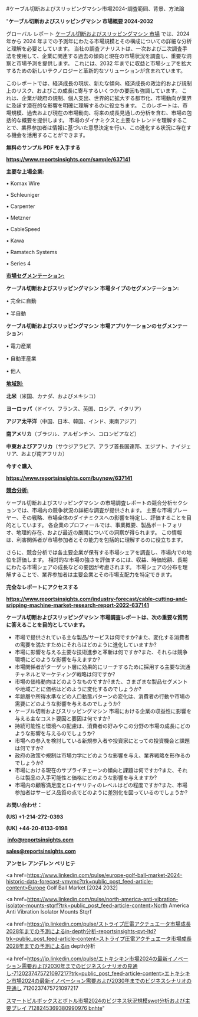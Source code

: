 #ケーブル切断およびスリッピングマシン市場2024-調査範囲、背景、方法論

"<strong>ケーブル切断およびスリッピングマシン 市場概要 2024-2032</strong>

グローバル レポート <a href=https://www.reportsinsights.com/sample/637141>ケーブル切断およびスリッピングマシン 市場</a> では、2024 年から 2024 年までの予測年にわたる市場規模とその構成についての詳細な分析と理解を必要としています。 当社の調査アナリストは、一次および二次調査手法を使用して、企業に関連する過去の傾向と現在の市場状況を調査し、重要な洞察と市場予測を提供します。 これには、2032 年までに収益と市場シェアを拡大​​するための新しいテクノロジーと革新的なソリューションが含まれています。

このレポートでは、経済成長の現状、新たな傾向、経済成長の政治的および規制上のリスク、およびこの成長に寄与するいくつかの要因も強調しています。 これは、企業が政府の規制、個人支出、世界的に拡大する都市化、市場動向が業界に及ぼす潜在的な影響を明確に理解するのに役立ちます。 このレポートは、市場規模、過去および現在の市場動向、将来の成長見通しの分析を含む、市場の包括的な概要を提供します。 市場のダイナミクスと主要なトレンドを理解することで、業界参加者は情報に基づいた意思決定を行い、この進化する状況に存在する機会を活用することができます。

<strong><b>無料のサンプル PDF を入手する</b></strong>

<a href=https://www.reportsinsights.com/sample/637141><strong><u>https://www.reportsinsights.com/sample/637141</u></strong></a>

<strong>主要な上場企業:</strong>

• Komax Wire

• Schleuniger

• Carpenter

• Metzner

• CableSpeed

• Kawa

• Ramatech Systems

• Series 4

<strong><u>市場セグメンテーション</u></strong><strong><u>:</u></strong>

<strong>ケーブル切断およびスリッピングマシン 市場タイプのセグメンテーション:</strong>

• 完全に自動

• 半自動

<strong>ケーブル切断およびスリッピングマシン 市場アプリケーションのセグメンテーション:</strong>

• 電力産業

• 自動車産業

• 他人

<strong><u>地域別</u></strong><strong><u>:</u></strong>

<strong>北米</strong>（米国、カナダ、およびメキシコ）

<strong>ヨーロッパ</strong>（ドイツ、フランス、英国、ロシア、イタリア）

<strong>アジア太平洋</strong>（中国、日本、韓国、インド、東南アジア）

<strong>南アメリカ</strong>（ブラジル、アルゼンチン、コロンビアなど）

<strong>中東およびアフリカ</strong>（サウジアラビア、アラブ首長国連邦、エジプト、ナイジェリア、および南アフリカ）

<strong>今すぐ購入</strong>

<a href=https://www.reportsinsights.com/buynow/637141><strong><u>https://www.reportsinsights.com/buynow/637141</u></strong></a>

<strong><u>競合分析:</u></strong>

ケーブル切断およびスリッピングマシン の市場調査レポートの競合分析セクションでは、市場内の競争状況の詳細な調査が提供されます。 主要な市場プレーヤー、その戦略、市場全体のダイナミクスへの影響を特定し、評価することを目的としています。 各企業のプロフィールでは、事業概要、製品ポートフォリオ、地理的存在、および最近の展開についての洞察が得られます。 この情報は、利害関係者が市場参加者とその能力を包括的に理解するのに役立ちます。

さらに、競合分析では各主要企業が保有する市場シェアを調査し、市場内での地位を評価します。 相対的な市場の強さを評価するには、収益、時価総額、長期にわたる市場シェアの成長などの要因が考慮されます。 市場シェアの分布を理解することで、業界参加者は主要企業とその市場支配力を特定できます。

<strong>完全なレポートにアクセスする</strong>

<a href=https://www.reportsinsights.com/industry-forecast/cable-cutting-and-sripping-machine-market-research-report-2022-637141><strong><u><b>https://www.reportsinsights.com/industry-forecast/cable-cutting-and-sripping-machine-market-research-report-2022-637141</b></u></strong></a>

<strong><b>ケーブル切断およびスリッピングマシン 市場調査レポートは、次の重要な質問に答えることを目的としています。</b></strong>
<ul>
  <li>市場で提供されている主な製品/サービスは何ですか?また、変化する消費者の需要を満たすためにそれらはどのように進化していますか?</li>
  <li>市場に影響を与える主要な技術進歩と革新は何ですか?また、それらは競争環境にどのような影響を与えますか?</li>
  <li>市場関係者がターゲット層に効果的にリーチするために採用する主要な流通チャネルとマーケティング戦略は何ですか?</li>
  <li>市場の価格動向はどのようなものですか?また、さまざまな製品セグメントや地域ごとに価格はどのように変化するのでしょうか?</li>
  <li>年齢層や所得水準などの人口動態パターンの変化は、消費者の行動や市場の需要にどのような影響を与えるのでしょうか?</li>
  <li>ケーブル切断およびスリッピングマシン 市場における企業の収益性に影響を与える主なコスト要因と要因は何ですか?</li>
  <li>持続可能性と環境への配慮は、消費者の好みやこの分野の市場の成長にどのような影響を与えるのでしょうか?</li>
  <li>市場への参入を検討している新規参入者や投資家にとっての投資機会と課題は何ですか?</li>
  <li>政府の政策や規制は市場力学にどのような影響を与え、業界戦略を形作るのでしょうか?</li>
  <li>市場における現在のサプライチェーンの傾向と課題は何ですか?また、それらは製品の入手可能性と価格にどのような影響を与えますか?</li>
  <li>市場内の顧客満足度とロイヤリティのレベルはどの程度ですか?また、市場参加者はサービス品質の点でどのように差別化を図っているのでしょうか?</li>
</ul>
<strong>お問い合わせ：</strong>

<strong>(US) +1-214-272-0393</strong>

<strong>(UK) +44-20-8133-9198</strong>

<strong> </strong><a href=info@reportsinsights.com><strong><u>info@reportsinsights.com</u></strong></a>

<a href=sales@reportsinsights.com><strong><u>sales@reportsinsights.com</u></strong></a>

<strong>アンセレ アンデレン ベリヒテ</strong>

<a href=https://www.linkedin.com/pulse/europe-golf-ball-market-2024-historic-data-forecast-vmvmc?trk=public_post_feed-article-content>Europe Golf Ball Market [2024 2032]</a>

<a href=https://www.linkedin.com/pulse/north-america-anti-vibration-isolator-mounts-stqrf?trk=public_post_feed-article-content>North America Anti Vibration Isolator Mounts Stqrf</a>

<a href=https://jp.linkedin.com/pulse/ストライプ圧電アクチュエータ市場成長2028年までの予測によるin-depth分析-reportsinsights-pvt-ltd?trk=public_post_feed-article-content>ストライプ圧電アクチュエータ市場成長2028年までの予測によるin depth分析</a>

<a href=https://jp.linkedin.com/pulse/エトキシキン市場2024の最新イノベーション需要および2030年までのビジネスシナリオの見通し-7120237475721097217?trk=public_post_feed-article-content>エトキシキン市場2024の最新イノベーション需要および2030年までのビジネスシナリオの見通し 7120237475721097217</a>

<a href=https://www.linkedin.com/pulse/スマートピルボックスとボトル市場2024のビジネス状況規模swot分析および主要プレイ-7128245369380990976-bnhte/>スマートピルボックスとボトル市場2024のビジネス状況規模swot分析および主要プレイ 7128245369380990976 bnhte</a>"
